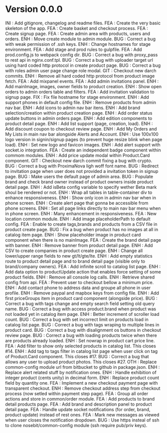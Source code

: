 # Version 0.0.0
INI : Add gitignore, changelog and readme files.
FEA : Create the very basic skeleton of the app.
FEA : Create basket and checkout process.
FEA : Create signup page.
FEA : Create admin area with products, users and orders.
ENH : Move create module to admin module.
BUG : Correct a bug with weak permission of .ssh keys.
ENH : Change hostnames for stage environment.
FEA : Add stage and prod rules to gulpfile.
FEA : Add prod.config.js to webpack config dir.
BUG : Correct a bug with proxy_pass to rest api in nginx.conf.tpl.
BUG : Correct a bug with uploader target url using hard coded http protocol in create product page.
BUG : Correct a bug with roles admin user page change role modal.
GIT : Checkout new darch commits.
ENH : Remove all hard coded http protocol from product image fetch.
FEA : Add mixpanel events.
FEA : Add admin invitations panel.
ENH : Add mainImage, images, owner fields to product creation.
ENH : Show open orders to admin orders table and filters.
FEA : Add invitation validation to signup page.
FIX : Fix file hostname for stage environment.
ENH : Add support phones in default config file.
ENH : Remove products from admin nav bar.
ENH : Add icons to admin nav bar itens.
ENH : Add brand selection/creation within product creation page.
ENH : Add order status update buttons in admin orders page.
ENH : Add edition components to product detail page.
ENH : Add list support (page, creation, load).
ENH : Add discount coupon to checkout review page.
ENH : Add My Orders and My Lists in main nav bar alongside Alerts and Account.
ENH : Use 100x100 logo version in signin/signup pages (to prevent huge resize blink when page load).
ENH : Set new logo and favicon images.
ENH : Add alert support with socket.io integration.
FEA : Create an independent badge component within commom modules.
ENH : Add price update modal within Product.Card component.
GIT : Checkout new darch commit fixing a bug with crypto.
BUG : Correct a bug with ProximaNova ligh woff font name.
BUG : Redirect to invitation page when user does not provided a invitation token in signup page.
BUG : Make users the default page of admin area.
BUG : Populate brand and check brand owner instead of product owners inside product detail page.
ENH : Add isBeta config variable to specify wether Beta mark shoul be rendered or not.
ENH : Wrap all tables in table-container div to enhance responsiveness.
ENH : Show only icon in admin nav bar when in phone screen.
ENH : Create alert page that gonna be accessible from phone screens.
ENH : Set all page links directly to main nav bar menu when in phone screen.
ENH : Many enhancement in responsiveness.
FEA : New location common module.
ENH : Add image placeholderPath to default config.
FEA : Enable to create tags,brands and products from a CSV file in product create page.
BUG : Fix a bug when product has no images at all in catalog item page.
ENH : Show placeholder image in product card component when there is no mainImage.
FEA : Create the brand detail page with banner.
ENH : Remove banner from product detail page.
ENH : Add CSV to create companies in product create page.
ENH : Change all lower/upper range fields to new gt/lt/gte/lte.
ENH : Add empty statistics route to product detail page and to brand detail page (visible only to brand/company owners).
FEA : Add infinite scroll to catalog list page.
ENH : Add data option to productUpdate action that enables force setting of some product fields.
ENH : Remove all console log calls.
ENH : Retrieve shared config from api.
FEA : Prevent user to checkout bellow a minimum price.
ENH : Add contact phone to address data and groupe all phone in user profile.
ENH : Remove paypal and mapbox keys from config file.
ENH : Add first priceGroups item in product card component (alongside price).
BUG : Correct a bug with tags change and empty search field setting old query name.
BUG : Correct a bug with access product.brand when product was not loaded yet in catalog item page.
ENH : Better increment of scroller load count.
BUG : Correct a bug with set incorrect limit on products load in catalog list page.
BUG : Correct a bug with tags wraping to multiple lines in product card.
BUG : Correct a bug with disalignment os buttons in checkout review page.
BUG : Correct a bug with loading products twice when there are products already loaded.
ENH : Set nowrap in product cart price line.
FEA : Add filter to show only selected products in catalog list. This closes #14.
ENH : Add tag to tags filter in catalog list page when user click on tag of Product.Card component. This closes #17.
BUG : Correct a bug that allows any user to upload product photos. This closes #27.
OTH : Replace common-config module url from bitbucket to github in package.json.
ENH : Replace alert related stuff by notification ones.
ENH : Handle exhibition of integer product (cents unity) in decimal form.
ENH : Replace product count field by quantity one.
FEA : Implement a new checkout payment page with transparent checkout.
ENH : Remove checkout address step from checkout process (now setled within payment step page).
FEA : Group all order actions and store in common/order module.
FEA : Add products to brand detail products page.
FEA : Add brand and description panel to product detail page.
FEA : Handle update socket notifications (for order, brand, product update) instead of rest ones.
FEA : Mark new messages as viewed when user closes the notification dropdown.
BUG : Use https insteal of ssh to clone nosebit/common-config module (ssh require pub/priv keys).